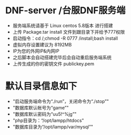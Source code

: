 # DNF-server /台服DNF服务端
- 服务端系统请基于 Linux centos 5.8版本 进行搭建
- 上传 Package.tar install 文件到跟目录下并给予777权限
- 启动指令：cd /;chmod -R 0777 /install;bash install
- 虚拟内存设置建议为 8192MB
- IP为您的外网IP&内网IP
- 之后脚本会自动搭建完毕后会自动重启服务端系统
- 上传生成的你的密钥文件 publickey.pem
# 默认目录信息如下
- "启动服务端命令为“./run”，关闭命令为“./stop”"
- "数据库默认帐号为“game”"
- "数据库默认密码为“uu5!^%jg”"
- "php目录为：“/opt/lampp/htdocs"
- "数据库目录为“/opt/lampp/var/mysql”"
